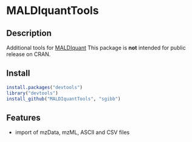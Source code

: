 # MALDIquantTools

## Description

Additional tools for [MALDIquant](http://strimmerlab.org/software/maldiquant/)
This package is **not** intended for
public release on CRAN.

## Install

```R
install.packages("devtools")
library("devtools")
install_github("MALDIquantTools", "sgibb")
```

## Features

- import of mzData, mzML, ASCII and CSV files
